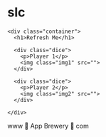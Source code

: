 # slc
<!DOCTYPE html>
<html lang="en" dir="ltr">
  <head>
    <meta charset="utf-8">
    <title>Dicee</title>
    <link rel="stylesheet" href="styles.css">
    <link href="https://fonts.googleapis.com/css?family=Indie+Flower|Lobster" rel="stylesheet">
    <style>  display: inline-block;

}

body {
  background-color: #393E46;
}

h1 {
  margin: 30px;
  font-family: 'Lobster', cursive;
  text-shadow: 5px 0 #232931;
  font-size: 8rem;
  color: #4ECCA3;
}

p {
  font-size: 2rem;
  color: #4ECCA3;
  font-family: 'Indie Flower', cursive;
}

img {
  width: 80%;
}

footer {
  margin-top: 5%;
  color: #EEEEEE;
  text-align: center;
  font-family: 'Indie Flower', cursive;

}</style>
  </head>
  <body>

    <div class="container">
      <h1>Refresh Me</h1>

      <div class="dice">
        <p>Player 1</p>
        <img class="img1" src="">
      </div>

      <div class="dice">
        <p>Player 2</p>
        <img class="img2" src="">
      </div>

    </div>


  </body>

  <footer>
    www 🎲 App Brewery 🎲 com
  </footer>
</html>
